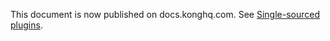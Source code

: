 This document is now published on docs.konghq.com. See [Single-sourced plugins](https://docs.konghq.com/contributing/single-sourced-plugins/).